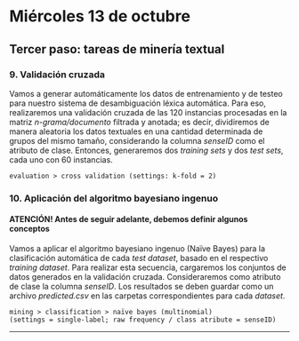 # Miércoles 13 de octubre

## Tercer paso: tareas de minería textual

### 9. Validación cruzada

Vamos a generar automáticamente los datos de entrenamiento y de testeo para nuestro sistema de desambiguación léxica automática. Para eso, realizaremos una validación cruzada de las 120 instancias procesadas en la matriz _n-grama/documento_ filtrada y anotada; es decir, dividiremos de manera aleatoria los datos textuales en una cantidad determinada de grupos del mismo tamaño, considerando la columna _senseID_ como el atributo de clase. Entonces, generaremos dos _training sets_ y dos _test sets_, cada uno con 60 instancias.
````
evaluation > cross validation (settings: k-fold = 2)
````

### 10. Aplicación del algoritmo bayesiano ingenuo
#### ATENCIÓN! Antes de seguir adelante, debemos definir algunos conceptos

Vamos a aplicar el algoritmo bayesiano ingenuo (Naïve Bayes) para la clasificación automática de cada _test dataset_, basado en el respectivo _training dataset_. Para realizar esta secuencia, cargaremos los conjuntos de datos generados en la validación cruzada. Consideraremos como atributo de clase la columna _senseID_. Los resultados se deben guardar como un archivo _predicted.csv_ en las carpetas correspondientes para cada _dataset_.
````
mining > classification > naïve bayes (multinomial)
(settings = single-label; raw frequency / class atribute = senseID)
````

----
